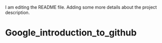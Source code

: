 I am editing the README file. Adding some more details about the project description.
# Google_introduction_to_github
